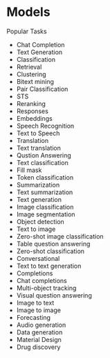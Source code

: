 # Models

Popular Tasks

* Chat Completion
* Text Generation
* Classification
* Retrieval
* Clustering
* Bitext mining
* Pair Classification
* STS
* Reranking
* Responses
* Embeddings
* Speech Recognition
* Text to Speech
* Translation
* Text translation
* Qustion Answering
* Text classification
* Fill mask
* Token classification
* Summarization
* Text summarization
* Text generation
* Image classification
* Image segmentation
* Object detection
* Text to image
* Zero-shot image classification
* Table question answering
* Zero-shot classification
* Conversational
* Text to text generation
* Completions
* Chat completions
* Multi-object tracking
* Visual question answering
* Image to text
* Image to image
* Forecasting
* Audio generation
* Data generation
* Material Design
* Drug discovery

